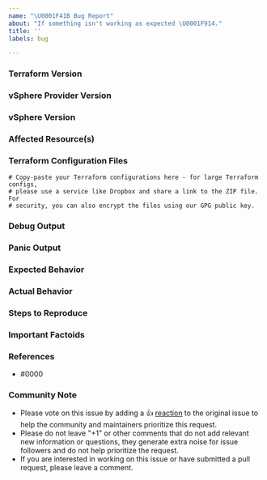 ```yaml
---
name: "\U0001F41B Bug Report"
about: "If something isn't working as expected \U0001F914."
title: ''
labels: bug

---
```


### Terraform Version

<!--- Example: 1.0.8 --->

### vSphere Provider Version

<!--- Example: 2.0.2 --->

### vSphere Version

<!--- Example: vSphere 7.0 Update 2 or 7.0.2 --->

### Affected Resource(s)

<!--- Please list the resources as a list, for example:
- `vsphere_virtual_machine`
- `vsphere_distributed_port_group`

If this issue appears to affect multiple resources, it may be an issue with
Terraform's core, so please mention this.
--->

### Terraform Configuration Files

<!--- Information about code formatting: https://help.github.com/articles/basic-writing-and-formatting-syntax/#quoting-code --->

```hcl
# Copy-paste your Terraform configurations here - for large Terraform configs,
# please use a service like Dropbox and share a link to the ZIP file. For
# security, you can also encrypt the files using our GPG public key.
```

### Debug Output

<!---
Please provide a link to a GitHub Gist containing the complete debug output. 
Please do NOT paste the debug output in the issue; just paste a link to the Gist.
--->

### Panic Output

<!--- If Terraform produced a panic, please provide a link to a GitHub Gist containing the output of the `crash.log`.--->

### Expected Behavior

<!--- What should have happened? --->

### Actual Behavior

<!--- What actually happened? --->

### Steps to Reproduce

<!--- Please list the steps required to reproduce the issue, for example:
1. `terraform apply`--->

### Important Factoids

<!--- Are there anything atypical about your infrastructure that we should know? --->

### References

<!---
Information about referencing Github Issues: https://help.github.com/articles/basic-writing-and-formatting-syntax/#referencing-issues-and-pull-requests

Are there any other GitHub issues (open or closed) or pull requests that should be linked here? Vendor documentation? For example:
--->

* #0000

### Community Note

<!--- Please keep this note for the community. --->

* Please vote on this issue by adding a 👍 [reaction](https://blog.github.com/2016-03-10-add-reactions-to-pull-requests-issues-and-comments/) to the original issue to help the community and maintainers prioritize this request.
* Please do not leave "+1" or other comments that do not add relevant new information or questions, they generate extra noise for issue followers and do not help prioritize the request.
* If you are interested in working on this issue or have submitted a pull request, please leave a comment.

<!--- Thank you for keeping this note for the community --->